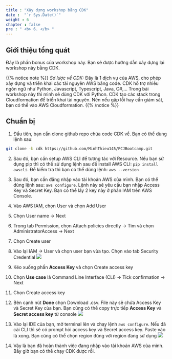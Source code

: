 ```yaml
---
title : "Xây dựng workshop bằng CDK"
date :  "`r Sys.Date()`" 
weight : 6
chapter : false
pre : " <b> 6. </b> "
---
```


## Giới thiệu tổng quát
Đây là phần bonus của workshop này. Bạn sẽ được hướng dẫn xây dựng lại workshop này bằng CDK. 

{{% notice note %}}
*Sơ lược về CDK:* Đây là 1 dịch vụ của AWS, cho phép xây dựng và triển khai các tài nguyên AWS bằng code. CDK hỗ trợ nhiều ngôn ngữ như Python, Javascript, Typescript, Java, C#,... Trong bài workshop này thì mình sẽ dùng CDK với Python. CDK tạo các stack trong Cloudformation để triển khai tài nguyên. Nên nếu gặp lỗi hay cần giám sát, bạn có thể vào AWS Cloudformation.
{{% /notice %}}

## Chuẩn bị 
1. Đầu tiên, bạn cần clone github repo chứa code CDK về. Bạn có thể dùng lệnh sau:
```bash
git clone -b cdk https://github.com/MinhThieu145/FCJBootcamp.git 
```
2. Sau đó, bạn cần setup AWS CLI để tương tác với Resource. Nếu bạn sử dụng pip thì có thể sử dụng lệnh sau để install AWS CLI: `pip install awscli`. Để kiểm tra thì bạn có thể dùng lệnh: `aws --version`
3. Sau đó, bạn cần đăng nhập vào tài khoản AWS của mình. Bạn có thể dùng lệnh sau: `aws configure`. Lệnh này sẽ yêu cầu bạn nhập Access Key và Secret Key. Bạn có thể lấy 2 key này ở phần IAM trên AWS Console.
4. Vào AWS IAM, chọn User và chọn Add User
5. Chọn User name -> Next
6. Trong tab Permission, chọn Attach policies directly -> Tìm và chọn AdministratorAccess -> Next
7. Chọn Create user

8. Vào lại IAM -> User và chọn user bạn vừa tạo. Chọn vào tab Security Credential
![](/images/2023-07-20-01-34-39.png)
9. Kéo xuống phần **Access Key** và chọn Create access key
10. Chọn **Use case** là Command Line Interface (CLI) -> Tick confirmation -> Next
11. Chọn Create access key
12. Bên cạnh nút **Done** chọn Download .csv. File này sẽ chứa Access Key và Secret Key của bạn. Bạn cũng có thể copy trực tiếp **Access Key** và **Secret access key** từ console
![](/images/2023-07-20-01-38-41.png)

13. Vào lại IDE của bạn, mở terminal lên và chạy lệnh `aws configure`. Nếu đã cài CLI thì sẽ có prompt hỏi access key và Secret access key. Paste vào là xong. Bạn cũng có thể chọn region đúng với region đang sử dụng
![](/images/2023-07-20-01-41-14.png)

14. Vậy là bạn đã hoàn thành việc đang nhập vào tài khoản AWS của mình. Bây giờ bạn có thể chạy CDK được rồi.   